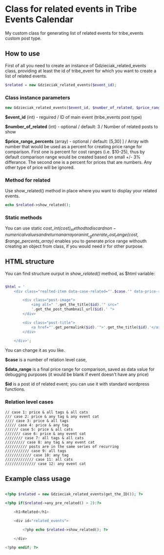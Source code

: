 # Class for related events in Tribe Events Calendar

My custom class for generating list of related events for tribe_events custom post type.

## How to use

First of all you need to create an instance of Gdzieciak_related_events class, providing at least the id of tribe_event for which you want to create a list of related events.

```php
$related = new Gdzieciak_related_events($event_id);
```

### Class instance parameters

```php
new Gdzieciak_related_events($event_id, $number_of_related, $price_range_percents)
```

**$event_id** (int) - reguired / ID of main event (tribe_events post type)

**$number_of_related** (int) - optional / default: 3 / Number of related posts to show

**$price_range_percents** (array) - optional / default: [5,30] ] / Array with number that would be used as a percent for creating price range for comparison.
First one is percent for cost ranges (i.e. $10-25), thus by default comparison range would be created based on small +/- 3% differance. The second one is a percent for prices that are numbers. Any other type of price will be ignored.


### Method for related

Use show_related() method in place where you want to display your related events.

```php
echo $related->show_related();
```

### Static methods

You can use static _cost_int($cost)_ method to discard non-numerical values and return an array or an int,
_generate_cost_range($cost, $range_percents_array)_ enables you to generate price range withouth creating an object from class, if you would need ir for other purpose.


## HTML structure

You can find structure ourput in _show_related()_ method, as $html variable:

```php

$html = '
    <div class="realted-item data-case-related="'.$case.'" data-price-range="'.$data_range.'">

        <div class="post-image">
            <img alt=" '.get_the_title($id).'" src="
            '.get_the_post_thumbnail_url($id).' ">
        </div>

        <div class="post-title">
            <a href="'.get_permalink($id).'">'.get_the_title($id).'</a>
        </div>
        
    </div>';
```

You can change it as you like.

**$case** is a number of relation level case, 

**$data_range** is a final price range for comparison, saved as data value for debugging purposes (it would be blank if event doesn't have any price)

**$id** is a post id of related event; you can use it with standard wordpress functions.


### Relation level cases

```
// case 1: price & all tags & all cats
/// case 2: price & any tag & any event cat
//// case 3: price & all tags
///// case 4: price & any tag
////// case 5: price & all cats
/////// case 6: price & any event cat
//////// case 7: all tags & all cats
///////// case 8: any tag & any event cat
////////// posts are in the same series of recurring
/////////// case 9: all tags
//////////// case 10: any tag
///////////// case 11: all cats
////////////// case 12: any event cat
```


## Example class usage

```php

<?php $related = new Gdzieciak_related_events(get_the_ID()); ?>

<?php if($related->any_pre_related() > 2):?>

    <h1>Related</h1>

    <div id="related_events"> 

        <?php echo $related->show_related(); ?>

    </div> 

<?php endif; ?>


```





